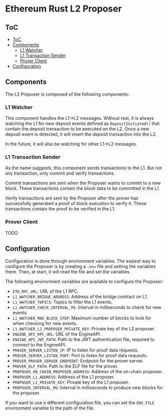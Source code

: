 # Ethereum Rust L2 Proposer

## ToC

- [ToC](#toc)
- [Components](#components)
  - [L1 Watcher](#l1-watcher)
  - [L1 Transaction Sender](#l1-transaction-sender)
  - [Prover Client](#prover-client)
- [Configuration](#configuration)

## Components

The L2 Proposer is composed of the following components:

### L1 Watcher

This component handles the L1->L2 messages. Without rest, it is always watching the L1 for new deposit events defined as `DepositInitiated()` that contain the deposit transaction to be executed on the L2. Once a new deposit event is detected, it will insert the deposit transaction into the L2.

In the future, it will also be watching for other L1->L2 messages.

### L1 Transaction Sender

As the name suggests, this component sends transactions to the L1. But not any transaction, only commit and verify transactions.

Commit transactions are sent when the Proposer wants to commit to a new block. These transactions contain the block data to be committed in the L1.

Verify transactions are sent by the Proposer after the prover has successfully generated a proof of block execution to verify it. These transactions contain the proof to be verified in the L1.

### Prover Client

TODO

## Configuration

Configuration is done through environment variables. The easiest way to configure the Proposer is by creating a `.env` file and setting the variables there. Then, at start, it will read the file and set the variables.

The following environment variables are available to configure the Proposer:

- `ETH_RPC_URL`: URL of the L1 RPC.
- `L1_WATCHER_BRIDGE_ADDRESS`: Address of the bridge contract on L1.
- `L1_WATCHER_TOPICS`: Topics to filter the L1 events.
- `L1_WATCHER_CHECK_INTERVAL_MS`: Interval in milliseconds to check for new events.
- `L1_WATCHER_MAX_BLOCK_STEP`: Maximum number of blocks to look for when checking for new events.
- `L1_WATCHER_L2_PROPOSER_PRIVATE_KEY`: Private key of the L2 proposer.
- `ENGINE_API_RPC_URL`: URL of the EngineAPI.
- `ENGINE_API_JWT_PATH`: Path to the JWT authentication file, required to connect to the EngineAPI.
- `PROVER_SERVER_LISTEN_IP`: IP to listen for proof data requests.
- `PROVER_SERVER_LISTEN_PORT`: Port to listen for proof data requests.
- `PROVER_PROVER_SERVER_ENDPOINT`: Endpoint for the prover server.
- `PROVER_ELF_PATH`: Path to the ELF file for the prover.
- `PROPOSER_ON_CHAIN_PROPOSER_ADDRESS`: Address of the on-chain proposer.
- `PROPOSER_L1_ADDRESS`: Address of the L1 proposer.
- `PROPOSER_L1_PRIVATE_KEY`: Private key of the L1 proposer.
- `PROPOSER_INTERVAL_MS`: Interval in milliseconds to produce new blocks for the proposer.

If you want to use a different configuration file, you can set the `ENV_FILE` environment variable to the path of the file.
